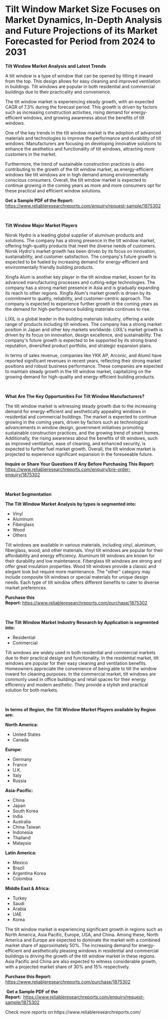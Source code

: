 <p><h1>Tilt Window Market Size Focuses on Market Dynamics, In-Depth Analysis and Future Projections of its Market Forecasted for Period from 2024 to 2031</h1></p><p><strong>Tilt Window Market Analysis and Latest Trends</strong></p>
<p><p>A tilt window is a type of window that can be opened by tilting it inward from the top. This design allows for easy cleaning and improved ventilation in buildings. Tilt windows are popular in both residential and commercial buildings due to their practicality and convenience.</p><p>The tilt window market is experiencing steady growth, with an expected CAGR of 7.3% during the forecast period. This growth is driven by factors such as increasing construction activities, rising demand for energy-efficient windows, and growing awareness about the benefits of tilt windows.</p><p>One of the key trends in the tilt window market is the adoption of advanced materials and technologies to improve the performance and durability of tilt windows. Manufacturers are focusing on developing innovative solutions to enhance the aesthetics and functionality of tilt windows, attracting more customers in the market.</p><p>Furthermore, the trend of sustainable construction practices is also contributing to the growth of the tilt window market, as energy-efficient windows like tilt windows are in high demand among environmentally conscious consumers. Overall, the tilt window market is expected to continue growing in the coming years as more and more consumers opt for these practical and efficient window solutions.</p></p>
<p><strong>Get a Sample PDF of the Report:&nbsp;</strong> <a href="https://www.reliableresearchreports.com/enquiry/request-sample/1875302">https://www.reliableresearchreports.com/enquiry/request-sample/1875302</a></p>
<p>&nbsp;</p>
<p><strong>Tilt Window Major Market Players</strong></p>
<p><p>Norsk Hydro is a leading global supplier of aluminum products and solutions. The company has a strong presence in the tilt window market, offering high-quality products that meet the diverse needs of customers. Norsk Hydro's market growth has been driven by its focus on innovation, sustainability, and customer satisfaction. The company's future growth is expected to be fueled by increasing demand for energy-efficient and environmentally friendly building products.</p><p>Xingfa Alum is another key player in the tilt window market, known for its advanced manufacturing processes and cutting-edge technologies. The company has a strong market presence in Asia and is gradually expanding its reach to other regions. Xingfa Alum's market growth is driven by its commitment to quality, reliability, and customer-centric approach. The company is expected to experience further growth in the coming years as the demand for high-performance building materials continues to rise.</p><p>LIXIL is a global leader in the building materials industry, offering a wide range of products including tilt windows. The company has a strong market position in Japan and other key markets worldwide. LIXIL's market growth is driven by its focus on innovation, design excellence, and sustainability. The company's future growth is expected to be supported by its strong brand reputation, diversified product portfolio, and strategic expansion plans.</p><p>In terms of sales revenue, companies like YKK AP, Arconic, and Alumil have reported significant revenues in recent years, reflecting their strong market positions and robust business performance. These companies are expected to maintain steady growth in the tilt window market, capitalizing on the growing demand for high-quality and energy-efficient building products.</p></p>
<p>&nbsp;</p>
<p><strong>What Are The Key Opportunities For Tilt Window Manufacturers?</strong></p>
<p><p>The tilt window market is witnessing steady growth due to the increasing demand for energy-efficient and aesthetically appealing windows in residential and commercial buildings. The market is expected to continue growing in the coming years, driven by factors such as technological advancements in window design, government initiatives promoting sustainable construction practices, and the growing trend of smart homes. Additionally, the rising awareness about the benefits of tilt windows, such as improved ventilation, ease of cleaning, and enhanced security, is expected to further fuel market growth. Overall, the tilt window market is projected to experience significant expansion in the foreseeable future.</p></p>
<p><strong>Inquire or Share Your Questions If Any Before Purchasing This Report:</strong> <a href="https://www.reliableresearchreports.com/enquiry/pre-order-enquiry/1875302">https://www.reliableresearchreports.com/enquiry/pre-order-enquiry/1875302</a></p>
<p>&nbsp;</p>
<p><strong>Market Segmentation</strong></p>
<p><strong>The Tilt Window Market Analysis by types is segmented into:</strong></p>
<p><ul><li>Vinyl</li><li>Aluminum</li><li>Fiberglass</li><li>Wood</li><li>Others</li></ul></p>
<p><p>Tilt windows are available in various materials, including vinyl, aluminum, fiberglass, wood, and other materials. Vinyl tilt windows are popular for their affordability and energy efficiency. Aluminum tilt windows are known for their durability and low maintenance. Fiberglass tilt windows are strong and offer great insulation properties. Wood tilt windows provide a classic and elegant look but require more maintenance. The "other" category may include composite tilt windows or special materials for unique design needs. Each type of tilt window offers different benefits to cater to diverse market preferences.</p></p>
<p><strong>Purchase this Report:&nbsp;</strong><a href="https://www.reliableresearchreports.com/purchase/1875302">https://www.reliableresearchreports.com/purchase/1875302</a></p>
<p>&nbsp;</p>
<p><strong>The Tilt Window Market Industry Research by Application is segmented into:</strong></p>
<p><ul><li>Residential</li><li>Commercial</li></ul></p>
<p><p>Tilt windows are widely used in both residential and commercial markets due to their practical design and functionality. In the residential market, tilt windows are popular for their easy cleaning and ventilation benefits. Homeowners appreciate the convenience of being able to tilt the window inward for cleaning purposes. In the commercial market, tilt windows are commonly used in office buildings and retail spaces for their energy efficiency and modern aesthetic. They provide a stylish and practical solution for both markets.</p></p>
<p>&nbsp;</p>
<p><strong>In terms of Region, the Tilt Window Market Players available by Region are:</strong></p>
<p>
    <p> <strong> North America: </strong>
        <ul>
            <li>United States</li>
            <li>Canada</li>
        </ul>
        </p> 
    <p> <strong> Europe: </strong>
        <ul>
            <li>Germany</li>
            <li>France</li>
            <li>U.K.</li>
            <li>Italy</li>
            <li>Russia</li>
        </ul>
        </p> 
    <p> <strong> Asia-Pacific: </strong>
        <ul>
            <li>China</li>
            <li>Japan</li>
            <li>South Korea</li>
            <li>India</li>
            <li>Australia</li>
            <li>China Taiwan</li>
            <li>Indonesia</li>
            <li>Thailand</li>
            <li>Malaysia</li>
        </ul>
        </p> 
    <p> <strong> Latin America: </strong>
        <ul>
            <li>Mexico</li>
            <li>Brazil</li>
            <li>Argentina Korea</li>
            <li>Colombia</li>
        </ul>
        </p> 
    <p> <strong> Middle East & Africa: </strong>
        <ul>
            <li>Turkey</li>
            <li>Saudi</li>
            <li>Arabia</li>
            <li>UAE</li>
            <li>Korea</li>
        </ul>
    </p>
    </p>
<p><p>The tilt window market is experiencing significant growth in regions such as North America, Asia Pacific, Europe, USA, and China. Among these, North America and Europe are expected to dominate the market with a combined market share of approximately 50%. The increasing demand for energy-efficient and aesthetically pleasing windows in residential and commercial buildings is driving the growth of the tilt window market in these regions. Asia Pacific and China are also expected to witness considerable growth, with a projected market share of 30% and 15% respectively.</p></p>
<p><strong>Purchase this Report: </strong><a href="https://www.reliableresearchreports.com/purchase/1875302">https://www.reliableresearchreports.com/purchase/1875302</a></p>
<p>&nbsp;<strong>Get a Sample PDF of the Report:&nbsp;&nbsp;</strong><a href="https://www.reliableresearchreports.com/enquiry/request-sample/1875302">https://www.reliableresearchreports.com/enquiry/request-sample/1875302</a></p>
<p><strong></strong></p>
<p>Check more reports on https://www.reliableresearchreports.com/</p>